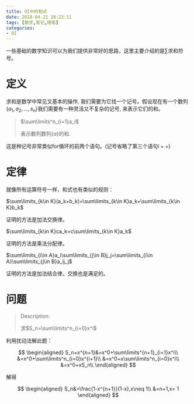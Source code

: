 ```yaml
---
title: OI中的和式
date: 2018-04-22 18:23:11
tags: [数学,笔记,随笔]
categories:
- OI   
---
```


一些基础的数学知识可以为我们提供非常好的思路，这里主要介绍的是$\sum$求和符号。

<!--more-->

# 定义

求和是数学中常见又基本的操作, 我们需要为它找一个记号。假设现在有一个数列$\{ a_1,a_2,...,s_n\}$我们需要有一种灵活又不复杂的记号, 来表示它们的和。

>$\sum\limits^n_{i=1}a_i$
>
>表示数列数列$\{a\}$的和.



这是种记号非常类似for循环的前两个语句。(记号省略了第三个语句$i++$)

# 定律

就像所有运算符号一样，和式也有类似的规则：

$\sum\limits_{k\in K}(a_k+b_k)=\sum\limits_{k\in K}a_k+\sum\limits_{k\in K}b_k$

证明的方法是加法交换律。

$\sum\limits_{k\in K}ca_k=c\sum\limits_{k\in K}a_k$

证明的方法是乘法分配律。

$\sum\limits_{i\in A}a_i\sum\limits_{j\in B}j_j=\sum\limits_{i\in A}\sum\limits_{j\in B}a_ij_j$

证明的方法是加法结合律，交换也是满足的。



# 问题

> Description:
>
> 求$S_n=\sum\limits^n_{i=0}x^i$



利用扰动法解此题：

$$
\begin{aligned}
S_n+x^{n+1}&=x^0+\sum\limits^{n+1}_{i=1}x^i\\
&=x^0+\sum\limits^n_{i=0}x^{i+1}\\
&=x^0+x\sum\limits^n_{i=0}x^i\\
&=x^0+xS_n\\
\end{aligned}
$$

解得

$$
\begin{aligned}
S_n&=\frac{1-x^{n+1}}{1-x},x\neq 1\\
&=n+1,x= 1
\end{aligned}
$$



